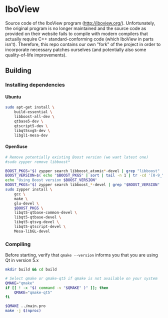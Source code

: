 # IboView

Source code of the IboView program (http://iboview.org/). Unfortunately, the original program is no longer maintained and the source code as provided
on their website fails to compile with modern compilers that actually require C++ standard-conforming code (which IboView in parts isn't). Therefore,
this repo contains our own "fork" of the project in order to incorporate necessary patches ourselves (and potentially also some quality-of-life
improvements).

## Building

### Installing dependencies

#### Ubuntu

```bash
sudo apt-get install \
    build-essential \
    libboost-all-dev \
    qtbase5-dev \
    qtscript5-dev \
    libqt5svg5-dev \
    libgl1-mesa-dev
```

#### OpenSuse

```bash
# Remove potentially existing Boost version (we want latest one)
#sudo zypper remove libboost*

BOOST_PKGS="$( zypper search libboost_atomic*-devel | grep "libboost" | cut -d "|" -f 2 )"
BOOST_VERSION=$( echo "$BOOST_PKGS" | sort | tail -n 1 | tr -cd '[0-9_\n]' | sed 's/^_\+//' )
echo "Using Boost version $BOOST_VERSION"
BOOST_PKGS="$( zypper search libboost_*-devel | grep "$BOOST_VERSION" | cut -d "|" -f 2 | tr '\n' ' ' )"
sudo zypper install \
    gcc \
    make \
    glu-devel \
    $BOOST_PKGS \
    libqt5-qtbase-common-devel \
    libqt5-qtbase-devel \
    libqt5-qtsvg-devel \
    libqt5-qtscript-devel \
    Mesa-libGL-devel
```

### Compiling

Before starting, verify that `qmake --version` informs you that you are using Qt in version 5.x

```bash
mkdir build && cd build

# Select qmake or qmake-qt5 if qmake is not available on your system
QMAKE="qmake"
if [[ ! -x "$( command -v "$QMAKE" )" ]]; then
    QMAKE="qmake-qt5"
fi

$QMAKE ../main.pro
make -j $(nproc)
```
